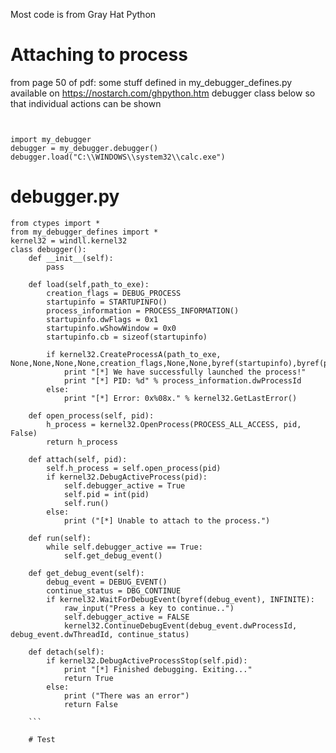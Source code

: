 <!-- TITLE: Windows Debugging Python -->
<!-- SUBTITLE: Debugging Windows Processes using Python -->

Most code is from Gray Hat Python
# Attaching to process
from page 50 of pdf:
some stuff defined in my_debugger_defines.py available on https://nostarch.com/ghpython.htm
debugger class below so that individual actions can be shown

```


import my_debugger
debugger = my_debugger.debugger()
debugger.load("C:\\WINDOWS\\system32\\calc.exe")

```

# debugger.py
```
from ctypes import *
from my_debugger_defines import *
kernel32 = windll.kernel32
class debugger():
	def __init__(self):
		pass
		
	def load(self,path_to_exe):
		creation_flags = DEBUG_PROCESS
		startupinfo = STARTUPINFO()
		process_information = PROCESS_INFORMATION()
		startupinfo.dwFlags = 0x1
		startupinfo.wShowWindow = 0x0
		startupinfo.cb = sizeof(startupinfo)
		
		if kernel32.CreateProcessA(path_to_exe, None,None,None,None,creation_flags,None,None,byref(startupinfo),byref(process_information)):
			print "[*] We have successfully launched the process!"
			print "[*] PID: %d" % process_information.dwProcessId
		else:
			print "[*] Error: 0x%08x." % kernel32.GetLastError()
			
	def open_process(self, pid):
		h_process = kernel32.OpenProcess(PROCESS_ALL_ACCESS, pid, False)
		return h_process
		
	def attach(self, pid):
		self.h_process = self.open_process(pid)
		if kernel32.DebugActiveProcess(pid):
			self.debugger_active = True
			self.pid = int(pid)
			self.run()
		else:
			print ("[*] Unable to attach to the process.")
			
	def run(self):
		while self.debugger_active == True:
			self.get_debug_event()
	
	def get_debug_event(self):
		debug_event = DEBUG_EVENT()
		continue_status = DBG_CONTINUE
		if kernel32.WaitForDebugEvent(byref(debug_event), INFINITE):
			raw_input("Press a key to continue..")
			self.debugger_active = FALSE
			kernel32.ContinueDebugEvent(debug_event.dwProcessId, debug_event.dwThreadId, continue_status)
	
	def detach(self):
		if kernel32.DebugActiveProcessStop(self.pid):
			print "[*] Finished debugging. Exiting..."
			return True
		else:
			print ("There was an error")
			return False
			
	```
	
	# Test